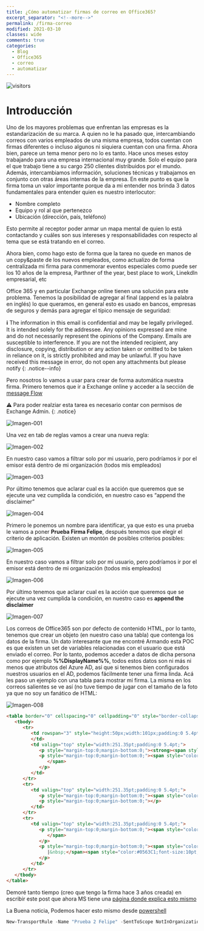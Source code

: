 ```yaml
---
title: ¿Cómo automatizar firmas de correo en Office365?
excerpt_separator: "<!--more-->"
permalink: /firma-correo
modified: 2021-03-10
classes: wide
comments: true
categories:
  - Blog
  - Office365
  - correo
  - automatizar
---
```


![visitors](https://visitor-badge.glitch.me/badge?page_id=includewareok.blog.2021-03-10-email-signature")

# Introducción

Uno de los mayores problemas que enfrentan las empresas es la estandarización de su marca. A quien no le ha pasado que, intercambiando correos con varios empleados de una misma empresa, todos cuentan con firmas diferentes o incluso algunos ni siquiera cuentan con una firma. Ahora bien, parece un tema menor pero no lo es tanto. Hace unos meses estoy trabajando para una empresa internacional muy grande. Solo el equipo para el que trabajo tiene a su cargo 250 clientes distribuidos por el mundo. Además, intercambiamos información, soluciones técnicas y trabajamos en conjunto con otras áreas internas de la empresa. En este punto es que la firma toma un valor importante porque da a mi entender nos brinda 3 datos fundamentales para entender quien es nuestro interlocutor:
* Nombre completo
* Equipo y rol al que pertenezco
* Ubicación (dirección, país, teléfono)

Esto permite al receptor poder armar un mapa mental de quien lo está contactando y cuáles son sus intereses y responsabilidades con respecto al tema que se está tratando en el correo.

Ahora bien, como hago esto de forma que la tarea no quede en manos de un copy&paste de los nuevos empleados, como actualizo de forma centralizada mi firma para conmemorar eventos especiales como puede ser los 10 años de la empresa, Parthner of the year, best place to work, LinekdIn empresarial, etc

Office 365 y en particular Exchange online tienen una solución para este problema. Tenemos la posibilidad de agregar al final (append es la palabra en inglés) lo que queramos, en general esto es usado en bancos, empresas de seguros y demás para agregar el típico mensaje de seguridad:

**:information_source:** The information in this email is confidential and may be legally privileged. It is intended solely for the addressee. Any opinions expressed are mine and do not necessarily represent the opinions of the Company. Emails are susceptible to interference. If you are not the intended recipient, any disclosure, copying, distribution or any action taken or omitted to be taken in reliance on it, is strictly prohibited and may be unlawful. If you have received this message in error, do not open any attachments but please notify
{: .notice--info}

Pero nosotros lo vamos a usar para crear de forma automática nuestra firma. Primero tenemos que ir a Exchange online y acceder a la sección de [message Flow](https://outlook.office365.com/ecp/?rfr=Admin_o365&exsvurl=1&mkt=en-US)

**⚠️** Para poder realziar esta tarea es necesario contar con permisos de Exchange Admin.
{: .notice}

![Imagen-001](/assets/images/2021-03/001.png)

Una vez en tab de reglas vamos a crear una nueva regla:

![Imagen-002](/assets/images/2021-03/002.png)

En nuestro caso vamos a filtrar solo por mi usuario, pero podríamos ir por el emisor está dentro de mi organización (todos mis empleados)


![Imagen-003](/assets/images/2021-03/003.png)


Por último tenemos que aclarar cual es la acción que queremos que se ejecute una vez cumplida la condición, en nuestro caso es “append the disclaimer”

![Imagen-004](/assets/images/2021-03/004.png)

Primero le ponemos un nombre para identificar, ya que esto es una prueba le vamos a poner **Prueba Firma Felipe**, después tenemos que elegir el criterio de aplicación. Existen un montón de posibles criterios posibles:

![Imagen-005](/assets/images/2021-03/005.png)

En nuestro caso vamos a filtrar solo por mi usuario, pero podríamos ir por el emisor está dentro de mi organización (todos mis empleados)

![Imagen-006](/assets/images/2021-03/006.png)

Por último tenemos que aclarar cual es la acción que queremos que se ejecute una vez cumplida la condición, en nuestro caso es **append the disclaimer**

![Imagen-007](/assets/images/2021-03/007.png)

Los correos de Office365 son por defecto de contenido HTML, por lo tanto, tenemos que crear un objeto (en nuestro caso una tabla) que contenga los datos de la firma. Un dato interesante que me encontré Armando esta POC es que existen un set de variables relacionadas con el usuario que está enviado el correo. Por lo tanto, podemos acceder a datos de dicha persona como por ejemplo **%%DisplayName%%**, todos estos datos son ni más ni menos que atributos del Azure AD, así que si tenemos bien configurados nuestros usuarios en el AD, podemos fácilmente tener una firma linda. Acá les paso un ejemplo con una tabla para mostrar mi firma. La misma en los correos salientes se ve así (no tuve tiempo de jugar con el tamaño de la foto ya que no soy un fanático de HTML:

![Imagen-008](/assets/images/2021-03/008.png)


```html
<table border="0" cellspacing="0" cellpadding="0" style="border-collapse:collapse;margin-left:5.4pt;">
   <tbody>
      <tr>
         <td rowspan="3" style="height:50px;width:101px;padding:0 5.4pt;"><img data-imagetype="External" src="https://yetanotherbloginthehood.files.wordpress.com/2019/10/firma.jpg" height=97 width=313 alt="https://yetanotherbloginthehood.files.wordpress.com/2019/10/firma.jpg"><br>
         </td>
         <td valign="top" style="width:251.35pt;padding:0 5.4pt;">
            <p style="margin-top:0;margin-bottom:0;"><strong><span style="color:#1F497D;">%%DisplayName%%</span></strong></p>
            <p style="margin-top:0;margin-bottom:0;"><span style="color:#1F497D;"><span style="color: rgb(31, 73, 125); font-size: 10pt; font-family: Calibri, Arial, Helvetica, sans-serif, serif, EmojiFont; text-align: center;">%%Title%%</span><br>
               </span>
            </p>
         </td>
      </tr>
      <tr>
         <td valign="top" style="width:251.35pt;padding:0 5.4pt;">
            <p style="margin-top:0;margin-bottom:0;"><span style="color:#1F497D;font-size:10pt;"></span><span style="color:#1F497D;font-size:10pt;">%%StreetAddress%%, %%City%% %%Country%%</span></p>
            <p style="margin-top:0;margin-bottom:0;"></p>
         </td>
      </tr>
      <tr>
         <td valign="top" style="width:251.35pt;padding:0 5.4pt;">
            <p style="margin-top:0;margin-bottom:0;"><span style="color:#1F497D;font-size:10pt;">%%Phone%% Ext. %%Office%% <br>
               </span>
            </p>
            <p style="margin-top:0;margin-bottom:0;"><span style="color:#1F497D;font-size:10pt;"><a href="mailto:%%Email%%" target="_blank" rel="noopener noreferrer" data-auth="NotApplicable"><span style="color:#0563C1;">%%Email%%</span></a>
               |&nbsp;</span><span style="color:#0563C1;font-size:10pt;">www.pyxis.com.uy</span>
            </p>
         </td>
      </tr>
   </tbody>
</table>
```

Demoré tanto tiempo (creo que tengo la firma hace 3 años creada) en escribir este post que ahora MS tiene una [página donde explica esto mismo](https://docs.microsoft.com/en-us/exchange/policy-and-compliance/mail-flow-rules/signatures?view=exchserver-2019)


La Buena noticia, Podemos hacer esto mismo desde [powershell](https://docs.microsoft.com/en-us/exchange/security-and-compliance/mail-flow-rules/disclaimers-signatures-footers-or-headers)

```powershell
New-TransportRule -Name "Prueba 2 Felipe" -SentToScope NotInOrganization -ApplyHtmlDisclaimerText "<h3>Esto es una prueba</h3><p>Este es el texto de la <a href=’https://blog.victorsilva.com.uy/’>un gran blog</a></p><img alt='Contoso logo' src='http://www.contoso.com/images/logo.gif'>"
```